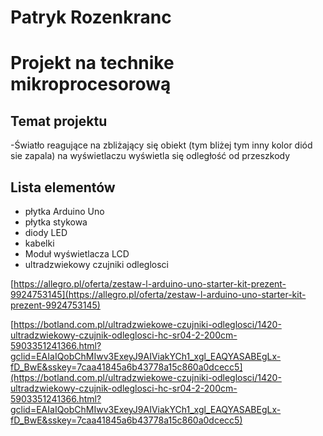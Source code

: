 # Patryk Rozenkranc
# Projekt na technike mikroprocesorową

## Temat projektu

-Światło reagujące na zbliżający się obiekt (tym bliżej tym inny kolor diód sie zapala) na wyświetlaczu wyświetla się odległość od przeszkody

## Lista elementów

- płytka Arduino Uno
- płytka stykowa
- diody LED
- kabelki
- Moduł wyświetlacza LCD
- ultradzwiekowy czujniki odleglosci

[https://allegro.pl/oferta/zestaw-l-arduino-uno-starter-kit-prezent-9924753145](https://allegro.pl/oferta/zestaw-l-arduino-uno-starter-kit-prezent-9924753145)

[https://botland.com.pl/ultradzwiekowe-czujniki-odleglosci/1420-ultradzwiekowy-czujnik-odleglosci-hc-sr04-2-200cm-5903351241366.html?gclid=EAIaIQobChMIwv3ExeyJ9AIViakYCh1_xgl_EAQYASABEgLx-fD_BwE&sskey=7caa41845a6b43778a15c860a0dcecc5](https://botland.com.pl/ultradzwiekowe-czujniki-odleglosci/1420-ultradzwiekowy-czujnik-odleglosci-hc-sr04-2-200cm-5903351241366.html?gclid=EAIaIQobChMIwv3ExeyJ9AIViakYCh1_xgl_EAQYASABEgLx-fD_BwE&sskey=7caa41845a6b43778a15c860a0dcecc5)